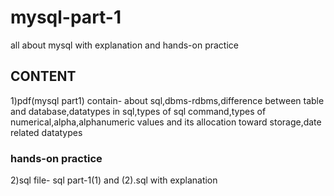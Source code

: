 # mysql-part-1
all about mysql with explanation and hands-on practice
## CONTENT
1)pdf(mysql part1) contain- about sql,dbms-rdbms,difference between table and database,datatypes in sql,types of sql command,types of numerical,alpha,alphanumeric values 
and its allocation toward storage,date related datatypes 

### hands-on practice
2)sql file- sql part-1(1) and (2).sql  with explanation
